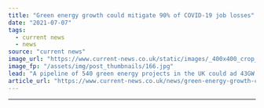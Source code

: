 ```yaml
---
title: "Green energy growth could mitigate 90% of COVID-19 job losses"
date: "2021-07-07"
tags: 
  - current news
  - news
source: "current news"
image_url: "https://www.current-news.co.uk/static/images/_400x400_crop_center-center/Solar_panel_installationGHG_-_credit_Maria_Godfrida_Pixabay.jpg"
image_fp: "/assets/img/post_thumbnails/166.jpg"
lead: "A pipeline of 540 green energy projects in the UK could ad 43GW of generation capacity and create more than 430,000 clean jobs, largely mitigating job losses caused by COVID-19, a new report has claimed."
article_url: "https://www.current-news.co.uk/news/green-energy-growth-could-mitigate-90-of-covid-19-job-losses?utm_source=rss-feeds&utm_medium=rss&utm_campaign=rss"
---
```


---
